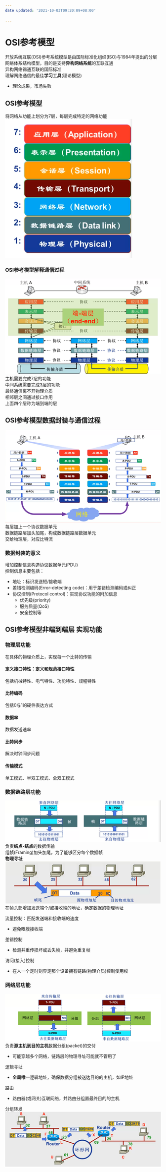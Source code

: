 ```yaml
---
date updated: '2021-10-03T09:20:09+08:00'

---
```


# OSI参考模型

开放系统互联(OSI)参考系统模型是由国际标准化组织(ISO)与1984年提出的分层网络体系结构模型，目的是支持**异构网络系统**的互联互通\
异构网络锡通互联的国际标准\
理解网络通信的最佳**学习工具**(理论模型)

- 理论成果，市场失败

## OSI参考模型

将网络从功能上划分为7层，每层完成特定的网络功能\
![Pasted image 20210503194531](../../../../pictures/Pasted%20image%2020210503194531.png)

### OSI参考模型解释通信过程

![Pasted image 20210503195538](../../../../pictures/Pasted%20image%2020210503195538.png)\
主机需要完成7层的功能\
中间系统需要完成3层的功能\
最终通信离不开物理介质\
相邻层之间通过接口作用\
上面四个层称为端到端的层

## OSI参考模型数据封装与通信过程

![Pasted image 20210503200117](../../../../pictures/Pasted%20image%2020210503200117.png)\
每层加上一个协议数据单元\
数据链路层加头加尾，构成数据链路层数据单元\
交给物理层，对应比特流

### 数据封装的意义

增加控制信息构造协议数据单元(PDU)\
控制信息主要包括：

- 地址：标识发送短/接收端
- 差错检测编码(Error-detecting code)：用于差错检测编码或纠正
- 协议控制(Protocol control)：实现协议功能的附加信息
  - 优先级(priority)
  - 服务质量(QoS)
  - 安全控制等

## OSI参考模型非端到端层 实现功能

### 物理层功能

在具体的物理介质上，实现每一个比特的传输

#### 定义接口特性：定义和规范接口特性

包括机械特性、电气特性、功能特性、规程特性

#### 比特编码

包括0与1的硬件表达方式

#### 数据率

数据发送速率

#### 比特同步

解决时钟同步问题

#### 传输模式

单工模式、半双工模式、全双工模式

### 数据链路层功能

![Pasted image 20210503201552](../../../../pictures/Pasted%20image%2020210503201552.png)\
负责**结点-结点**的数据传输\
组帧(Framing)加头加尾，为了能够区分每个数据帧\
**物理寻址**\
![Pasted image 20210503202207](../../../../pictures/Pasted%20image%2020210503202207.png)\
在帧头部增加发送端个/或接收端的地址，确定数据的物理地址

流量控制：匹配发送端和接收端的速度

- 避免眼膜接收端

差错控制

- 检测并重传损坏或丢失帧，并避免重复帧

访问(接入)控制

- 在人一个定时刻界定那个设备拥有链路(物理介质)控制使用权

### 网络层功能

![Pasted image 20210503202746](../../../../pictures/Pasted%20image%2020210503202746.png)\
负责**源主机到目的主机**数据分组(packet)的交付

- 可能穿越多个网络，链路层的物理寻址可能就不管用了

逻辑寻址

- **全局唯一**逻辑地址，确保数据分组被送达目的的主机，如IP地址

路由

- 路由器(或网关)互联网络，并路由分组置最终目的的主机

分组转发\
![Pasted image 20210503203332](../../../../pictures/Pasted%20image%2020210503203332.png)
